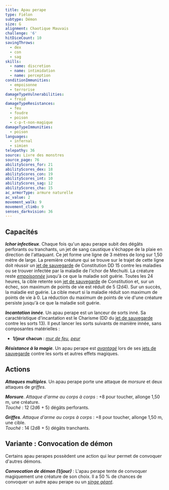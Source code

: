 ```yaml
---
title: Apau perape
type: Fiélon
subtype: Démon
size: G
alignment: Chaotique Mauvais
challenge: '6'
hitDiceCount: 10
savingThrows:
  - dex
  - con
  - sag
skills:
  - name: discretion
  - name: intimidation
  - name: perception
conditionImmunities:
  - empoisonne
  - terrorise
damageTypeVulnerabilities:
  - froid
damageTypeResistances:
  - feu
  - foudre
  - poison
  - c-p-t-non-magique
damageTypeImmunities:
  - poison
languages:
  - infernal
  - simien
telepathy: 36
source: Livre des monstres
source_page: 76
abilityScores_for: 21
abilityScores_dex: 18
abilityScores_con: 19
abilityScores_int: 10
abilityScores_sag: 12
abilityScores_cha: 15
ac_armorType: armure naturelle
ac_value: 2
movement_walk: 9
movement_climb: 9
senses_darkvision: 36
---
```

## Capacités
***Ichor infectieux***. Chaque fois qu'un apau perape subit des dégâts perforants ou tranchants, un jet de sang caustique s'échappe de la plaie en direction de l'attaquant. Ce jet forme une ligne de 3 mètres de long sur 1,50 mètre de large. La première créature qui se trouve sur le trajet de cette ligne doit réussir un [jet de sauvegarde](/utiliser-les-caracteristiques/#jets-de-sauvegarde) de Constitution DD 15 contre les maladies ou se trouver infectée par la maladie de l'ichor de Mechuiti. La créature reste [_empoisonnée_](/gerer-la-sante-du-personnage/#empoisonne) jusqu'à ce que la maladie soit guérie. Toutes les 24 heures, la cible retente son [jet de sauvegarde](/utiliser-les-caracteristiques/#jets-de-sauvegarde) de Constitution et, sur un échec, son maximum de points de vie est réduit de 5 (2d4). Sur un succès, la maladie est guérie. La cible meurt si la maladie réduit son maximum de points de vie à 0. La réduction du maximum de points de vie d'une créature persiste jusqu'à ce que la maladie soit guérie.

***Incantation innée***. Un apau perape est un lanceur de sorts inné. Sa caractéristique d'incantation est le Charisme (DD du [jet de sauvegarde](/utiliser-les-caracteristiques/#jets-de-sauvegarde) contre les sorts 13). Il peut lancer les sorts suivants de manière innée, sans composantes matérielles :
* **1/jour chacun** : [_mur de feu_](/grimoire/mur-de-feu/), [_peur_](/grimoire/peur/)

***Résistance à la magie***. Un apau perape est [_avantagé_](/utiliser-les-caracteristiques/#avantage-et-desavantage) lors de ses [jets de sauvegarde](/utiliser-les-caracteristiques/#jets-de-sauvegarde) contre les sorts et autres effets magiques.

## Actions
***Attaques multiples***. Un apau perape porte une attaque de _morsure_ et deux attaques de _griffes_.

***Morsure***. _Attaque d'arme au corps à corps_ : +8 pour toucher, allonge 1,50 m, une créature.  
_Touché_ : 12 (2d6 + 5) dégâts perforants.

***Griffes***. _Attaque d'arme au corps à corps_ : +8 pour toucher, allonge 1,50 m, une cible.  
_Touché_ : 14 (2d8 + 5) dégâts tranchants.

## Variante : Convocation de démon
Certains apau perapes possèdent une action qui leur permet de convoquer d'autres démons.

***Convocation de démon (1/jour)*** : L'apau perape tente de convoquer magiquement une créature de son choix. Il a 50 % de chances de convoquer un autre apau perape ou un [_singe géant_](/bestiaire/singe-geant/).
